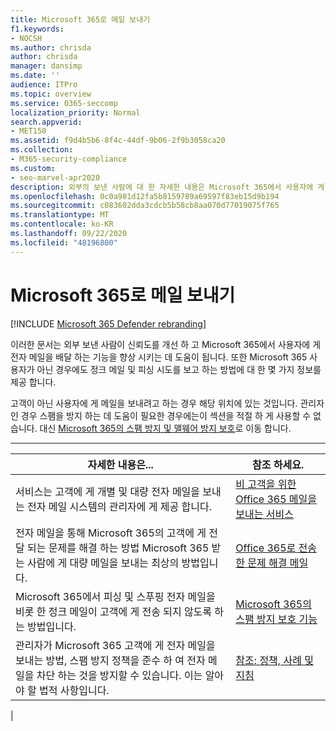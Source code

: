 ```yaml
---
title: Microsoft 365로 메일 보내기
f1.keywords:
- NOCSH
ms.author: chrisda
author: chrisda
manager: dansimp
ms.date: ''
audience: ITPro
ms.topic: overview
ms.service: O365-seccomp
localization_priority: Normal
search.appverid:
- MET150
ms.assetid: f9d4b5b6-8f4c-44df-9b06-2f9b3058ca20
ms.collection:
- M365-security-compliance
ms.custom:
- seo-marvel-apr2020
description: 외부의 보낸 사람에 대 한 자세한 내용은 Microsoft 365에서 사용자에 게 전자 메일을 배달 하는 기능을 향상 시킬 수 있는 방법을 설명 합니다. 또한 정크 메일 & 외부 사용자로 보고 하는 방법에 대해서도 알아봅니다.
ms.openlocfilehash: 0c0a981d12fa5b8159789a69597f83eb15d9b194
ms.sourcegitcommit: c083602dda3cdcb5b58cb8aa070d77019075f765
ms.translationtype: MT
ms.contentlocale: ko-KR
ms.lasthandoff: 09/22/2020
ms.locfileid: "48196800"
---
```

# <a name="sending-mail-to-microsoft-365"></a>Microsoft 365로 메일 보내기

[!INCLUDE [Microsoft 365 Defender rebranding](../includes/microsoft-defender-for-office.md)]


이러한 문서는 외부 보낸 사람이 신뢰도를 개선 하 고 Microsoft 365에서 사용자에 게 전자 메일을 배달 하는 기능을 향상 시키는 데 도움이 됩니다. 또한 Microsoft 365 사용자가 아닌 경우에도 정크 메일 및 피싱 시도를 보고 하는 방법에 대 한 몇 가지 정보를 제공 합니다.

고객이 아닌 사용자에 게 메일을 보내려고 하는 경우 해당 위치에 있는 것입니다. 관리자 인 경우 스팸을 방지 하는 데 도움이 필요한 경우에는이 섹션을 적절 하 게 사용할 수 없습니다. 대신 [Microsoft 365의 스팸 방지 및 맬웨어 방지 보호](anti-spam-and-anti-malware-protection.md)로 이동 합니다.

****

|자세한 내용은...|참조 하세요.|
|---|---|
|서비스는 고객에 게 개별 및 대량 전자 메일을 보내는 전자 메일 시스템의 관리자에 게 제공 합니다.|[비 고객을 위한 Office 365 메일을 보내는 서비스](services-for-non-customers.md)|
|전자 메일을 통해 Microsoft 365의 고객에 게 전달 되는 문제를 해결 하는 방법 Microsoft 365 받는 사람에 게 대량 메일을 보내는 최상의 방법입니다.|[Office 365로 전송한 문제 해결 메일](troubleshooting-mail-sent-to-office-365.md)|
|Microsoft 365에서 피싱 및 스푸핑 전자 메일을 비롯 한 정크 메일이 고객에 게 전송 되지 않도록 하는 방법입니다.|[Microsoft 365의 스팸 방지 보호 기능](anti-spam-protection.md)|
|관리자가 Microsoft 365 고객에 게 전자 메일을 보내는 방법, 스팸 방지 정책을 준수 하 여 전자 메일을 차단 하는 것을 방지할 수 있습니다. 이는 알아야 할 법적 사항입니다.|[참조: 정책, 사례 및 지침](reference-policies-practices-and-guidelines.md)|
|
